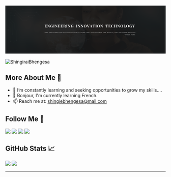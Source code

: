 ![Banner Image](image/BannerGIT.png)

<p align="left"> <img src="https://komarev.com/ghpvc/?username=ShingiraiBhengesa&label=Profile%20views&color=0e75b6&style=flat" alt="ShingiraiBhengesa" /> </p>

## More About Me 👩

- 🔭 I’m constantly learning and seeking opportunities to grow my skiils....
- 👋 Bonjour, I'm currently learning French.
- 📫 Reach me at: shingiebhengesa@mail.com

## Follow Me 🚀

<p id="socialIcons" >
    <a href="https://linkedin.com/in/shingirai_bhengesa" alt="LinkedIn">
        <img src="https://img.shields.io/badge/-LinkedIn-blue?style=flat-square&logo=linkedin" /></a>
    <a href="https://twitter.com/bhengesa" alt="Twitter">
        <img src="https://img.shields.io/badge/-Twitter-3a424f?style=flat-square&logo=twitter" /></a>
   <a href="https://www.instagram.com/shingiraibhengesa/" alt="Instagram">
        <img src="https://img.shields.io/badge/-Instagram-3a424f?style=flat-square&logo=instagram" /></a>
    <a href="https://www.facebook.com/shingirai.bhengesa" alt="Facebook">
        <img src="https://img.shields.io/badge/-Facebook-3a424f?style=flat-square&logo=facebook" /></a>
</p>

## GitHub Stats 📈

<p >
  <img width="48%" src="https://github-readme-stats.vercel.app/api?username=ShingiraiBhengesa&show_icons=true&hide_border=true&theme=radical" />
  <img width="48%" src="https://github-readme-streak-stats.herokuapp.com/?user=ShingiraiBhengesa&hide_border=true&theme=radical" />
</p>

---




